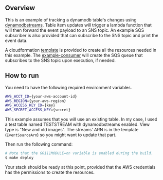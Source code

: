 ## Overview
This is an example of tracking a dynamodb table's changes using [dynamodbstreams](https://docs.aws.amazon.com/amazondynamodb/latest/developerguide/Streams.html). Table item updates will trigger a lambda function that will then forward the event payload to an SNS topic. An example SQS subscriber is also provided that can subscribe to the SNS topic and print the event data.

A cloudformation [template](https://github.com/flowerinthenight/dynamodbstreams-lambda-sns-sqs/blob/master/template/development.yml) is provided to create all the resources needed in this example. The [example-consumer](https://github.com/flowerinthenight/dynamodbstreams-lambda-sns-sqs/tree/master/example-consumer) will create the SQS queue that subscribes to the SNS topic upon execution, if needed. 

## How to run
You need to have the following required environment variables.
```bash
AWS_ACCT_ID={your-aws-account-id}
AWS_REGION={your-aws-region}
AWS_ACCESS_KEY_ID={key}
AWS_SECRET_ACCESS_KEY={secret}
```

This example assumes that you will use an existing table. In my case, I used a test table named TESTSTREAM with dynamodbstreams enabled. View type is "New and old images". The streams' ARN is in the template (`EventSourceArn`) so you might want to update that part.

Then run the following command:
```bash
# Note that the GO111MODULE=on variable is enabled during the build.
$ make deploy
```

Your stack should be ready at this point, provided that the AWS credentials has the permissions to create the resources.
